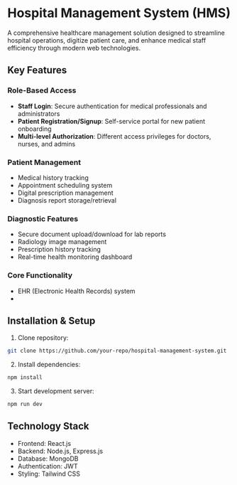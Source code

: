 # Hospital Management System (HMS)

A comprehensive healthcare management solution designed to streamline hospital operations,
digitize patient care, and enhance medical staff efficiency through modern web technologies.

## Key Features

### **Role-Based Access**

- **Staff Login**: Secure authentication for medical professionals and administrators
- **Patient Registration/Signup**: Self-service portal for new patient onboarding
- **Multi-level Authorization**: Different access privileges for doctors, nurses, and admins

### **Patient Management**

- Medical history tracking
- Appointment scheduling system
- Digital prescription management
- Diagnosis report storage/retrieval

### **Diagnostic Features**

- Secure document upload/download for lab reports
- Radiology image management
- Prescription history tracking
- Real-time health monitoring dashboard

### **Core Functionality**

- EHR (Electronic Health Records) system
-

## Installation & Setup

1. Clone repository:

```bash
git clone https://github.com/your-repo/hospital-management-system.git
```

2. Install dependencies:

```bash
npm install
```

3. Start development server:

```bash
npm run dev
```

## Technology Stack

- Frontend: React.js
- Backend: Node.js, Express.js
- Database: MongoDB
- Authentication: JWT
- Styling: Tailwind CSS
